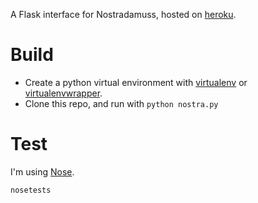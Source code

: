 
A Flask interface for Nostradamuss, hosted on [heroku](https://nostraflask.herokuapp.com/).

# Build
- Create a python virtual environment with [virtualenv](https://virtualenv.pypa.io/en/latest/) or [virtualenvwrapper](https://virtualenvwrapper.readthedocs.org/en/latest/).
- Clone this repo, and run with `python nostra.py`

# Test
I'm using [Nose](http://nose.readthedocs.org/en/latest/). 

    nosetests
    

    


